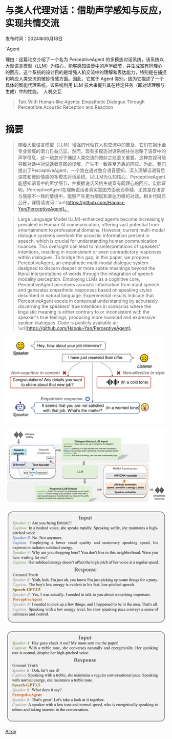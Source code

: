 # 与类人代理对话：借助声学感知与反应，实现共情交流

发布时间：2024年06月18日

`Agent

理由：这篇论文介绍了一个名为 PerceptiveAgent 的多模态对话系统，该系统以大型语言模型（LLM）为核心，能够感知语音中的声学细节，并生成富有同理心的回应。这个系统的设计目的是增强人机交流中的理解和表达能力，特别是在捕捉和响应人类交流的微妙情感方面。因此，它属于 Agent 类别，因为它描述了一个具体的智能代理系统，该系统利用 LLM 技术来提升其在特定任务（即对话理解与生成）中的性能。` `人机交互`

> Talk With Human-like Agents: Empathetic Dialogue Through Perceptible Acoustic Reception and Reaction

# 摘要

> 随着大型语言模型（LLM）增强的代理在人机交流中的普及，它们在娱乐至专业领域的潜力日益凸显。然而，现有多模态对话系统往往忽略了语音中的声学信息，这一疏忽对于捕捉人类交流的微妙之处至关重要。这种忽视可能导致对话中对说话者意图的误解，产生不一致甚至矛盾的回应。为此，我们提出了PerceptiveAgent，一个旨在通过整合语音感知，深入理解话语背后深意和微妙情感的多模态对话系统。以LLM为认知核心，PerceptiveAgent能感知语音中的声学细节，并根据说话风格生成富有同理心的回应。实验证明，PerceptiveAgent在理解说话者真实意图方面表现卓越，尤其是在语言与情感不一致的情境中，能够产生更为细腻和表达力强的对话。相关代码已公开，详情请访问：\url{https://github.com/Haoqiu-Yan/PerceptiveAgent}。

> Large Language Model (LLM)-enhanced agents become increasingly prevalent in Human-AI communication, offering vast potential from entertainment to professional domains. However, current multi-modal dialogue systems overlook the acoustic information present in speech, which is crucial for understanding human communication nuances. This oversight can lead to misinterpretations of speakers' intentions, resulting in inconsistent or even contradictory responses within dialogues. To bridge this gap, in this paper, we propose PerceptiveAgent, an empathetic multi-modal dialogue system designed to discern deeper or more subtle meanings beyond the literal interpretations of words through the integration of speech modality perception. Employing LLMs as a cognitive core, PerceptiveAgent perceives acoustic information from input speech and generates empathetic responses based on speaking styles described in natural language. Experimental results indicate that PerceptiveAgent excels in contextual understanding by accurately discerning the speakers' true intentions in scenarios where the linguistic meaning is either contrary to or inconsistent with the speaker's true feelings, producing more nuanced and expressive spoken dialogues. Code is publicly available at: \url{https://github.com/Haoqiu-Yan/PerceptiveAgent}.

![与类人代理对话：借助声学感知与反应，实现共情交流](../../../paper_images/2406.12707/x1.png)

![与类人代理对话：借助声学感知与反应，实现共情交流](../../../paper_images/2406.12707/x2.png)

![与类人代理对话：借助声学感知与反应，实现共情交流](../../../paper_images/2406.12707/x3.png)

![与类人代理对话：借助声学感知与反应，实现共情交流](../../../paper_images/2406.12707/x4.png)

[Arxiv](https://arxiv.org/abs/2406.12707)
